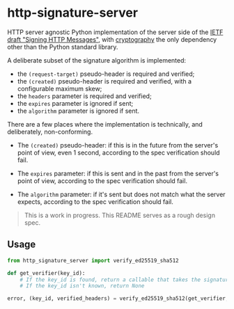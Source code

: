 # http-signature-server

HTTP server agnostic Python implementation of the server side of the [IETF draft "Signing HTTP Messages"](https://tools.ietf.org/html/draft-ietf-httpbis-message-signatures-00), with [cryptography](https://github.com/pyca/cryptography) the only dependency other than the Python standard library.

A deliberate subset of the signature algorithm is implemented:

- the `(request-target)` pseudo-header is required and verified;
- the `(created)` pseudo-header is required and verified, with a configurable maximum skew;
- the `headers` parameter is required and verified;
- the `expires` parameter is ignored if sent;
- the `algorithm` parameter is ignored if sent.

There are a few places where the implementation is technically, and deliberately, non-conforming.

- The `(created)` pseudo-header: if this is in the future from the server's point of view, even 1 second, according to the spec verification should fail.

- The `expires` parameter: if this is sent and in the past from the server's point of view, according to the spec verification should fail.

- The `algorithm` parameter: if it's sent but does not match what the server expects, according to the spec verification should fail.

> This is a work in progress. This README serves as a rough design spec.


## Usage

```python
from http_signature_server import verify_ed25519_sha512

def get_verifier(key_id):
    # If the key_id is found, return a callable that takes the signature and key_id and returns a bool
    # If the key_id isn't known, return None

error, (key_id, verified_headers) = verify_ed25519_sha512(get_verifier, max_skew, method, url, headers, body_sha512)
```
